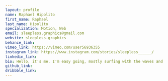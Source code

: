 ```yaml
---
layout: profile 
name: Raphael Hipolito
first_name: Raphael
last_name: Hipolito
specialization: Motion, Web
email: sleepless.graphics@gmail.com
website: sleepless.graphics
behance_link: 
vimeo_link: https://vimeo.com/user56936355
instagram_link: https://www.instagram.com/stories/sleepless______/
linkedin_link: 
bio: Hello, it's me. I'm easy going, mostly surfing with the waves and going with the flow, cowabunga my dude.
github_link: 
dribbble_link: 
---
```

